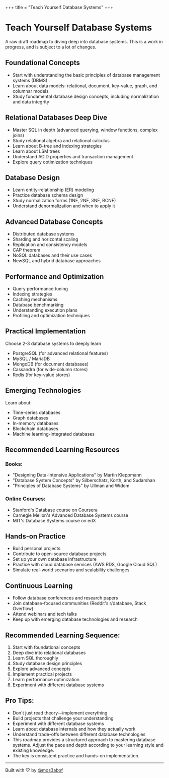 +++
title = "Teach Yourself Database Systems"
+++

# Teach Yourself Database Systems

A raw draft roadmap to diving deep into database systems. This is a work in progress, and is subject to a lot of
changes.

## Foundational Concepts

- Start with understanding the basic principles of database management systems (DBMS)
- Learn about data models: relational, document, key-value, graph, and columnar models
- Study fundamental database design concepts, including normalization and data integrity

## Relational Databases Deep Dive

- Master SQL in depth (advanced querying, window functions, complex joins)
- Study relational algebra and relational calculus
- Learn about B-tree and indexing strategies
- Learn about LSM trees
- Understand ACID properties and transaction management
- Explore query optimization techniques

## Database Design

- Learn entity-relationship (ER) modeling
- Practice database schema design
- Study normalization forms (1NF, 2NF, 3NF, BCNF)
- Understand denormalization and when to apply it

## Advanced Database Concepts

- Distributed database systems
- Sharding and horizontal scaling
- Replication and consistency models
- CAP theorem
- NoSQL databases and their use cases
- NewSQL and hybrid database approaches

## Performance and Optimization

- Query performance tuning
- Indexing strategies
- Caching mechanisms
- Database benchmarking
- Understanding execution plans
- Profiling and optimization techniques

## Practical Implementation

Choose 2-3 database systems to deeply learn

- PostgreSQL (for advanced relational features)
- MySQL / MariaDB
- MongoDB (for document databases)
- Cassandra (for wide-column stores)
- Redis (for key-value stores)

## Emerging Technologies

Learn about:

- Time-series databases
- Graph databases
- In-memory databases
- Blockchain databases
- Machine learning-integrated databases

## Recommended Learning Resources

### Books:

- "Designing Data-Intensive Applications" by Martin Kleppmann
- "Database System Concepts" by Silberschatz, Korth, and Sudarshan
- "Principles of Database Systems" by Ullman and Widom

### Online Courses:

- Stanford's Database course on Coursera
- Carnegie Mellon's Advanced Database Systems course
- MIT's Database Systems course on edX

## Hands-on Practice

- Build personal projects
- Contribute to open-source database projects
- Set up your own database infrastructure
- Practice with cloud database services (AWS RDS, Google Cloud SQL)
- Simulate real-world scenarios and scalability challenges

## Continuous Learning

- Follow database conferences and research papers
- Join database-focused communities (Reddit's r/database, Stack Overflow)
- Attend webinars and tech talks
- Keep up with emerging database technologies and research

## Recommended Learning Sequence:

1. Start with foundational concepts
2. Deep dive into relational databases
3. Learn SQL thoroughly
4. Study database design principles
5. Explore advanced concepts
6. Implement practical projects
7. Learn performance optimization
8. Experiment with different database systems

## Pro Tips:

- Don't just read theory—implement everything
- Build projects that challenge your understanding
- Experiment with different database systems
- Learn about database internals and how they actually work
- Understand trade-offs between different database technologies
- This roadmap provides a structured approach to mastering database systems. Adjust the pace and depth according to your
learning style and existing knowledge.
- The key is consistent practice and hands-on implementation.

---

Built with ♡ by [@mos3abof](https://mosab.co.uk)
